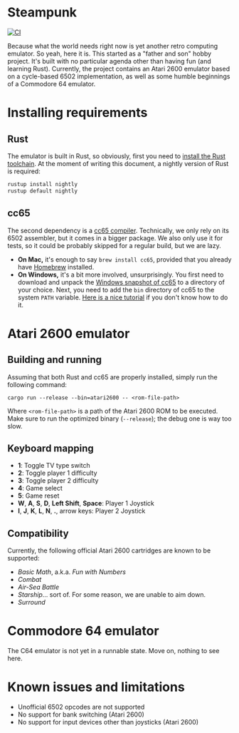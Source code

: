 # Steampunk

[![CI](https://github.com/bl-nero/steampunk/actions/workflows/ci.yml/badge.svg)](https://github.com/bl-nero/steampunk/actions/workflows/ci.yml)

Because what the world needs right now is yet another retro computing emulator. So yeah, here it is. This started as a "father and son" hobby project. It's built with no particular agenda other than having fun (and learning Rust). Currently, the project contains an Atari 2600 emulator based on a cycle-based 6502 implementation, as well as some humble beginnings of a Commodore 64 emulator.

# Installing requirements

## Rust

The emulator is built in Rust, so obviously, first you need to [install the Rust toolchain](https://www.rust-lang.org/tools/install). At the moment of writing this document, a nightly version of Rust is required:

```sh
rustup install nightly
rustup default nightly
```

## cc65

The second dependency is a [cc65 compiler](https://cc65.github.io/). Technically, we only rely on its 6502 assembler, but it comes in a bigger package. We also only use it for tests, so it could be probably skipped for a regular build, but we are lazy.

* **On Mac,** it's enough to say `brew install cc65`, provided that you already have [Homebrew](https://brew.sh/) installed.
* **On Windows,** it's a bit more involved, unsurprisingly. You first need to download and unpack the [Windows snapshot of cc65](https://sourceforge.net/projects/cc65/files/cc65-snapshot-win32.zip) to a directory of your choice. Next, you need to add the `bin` directory of cc65 to the system `PATH` variable. [Here is a nice tutorial](https://www.howtogeek.com/118594/how-to-edit-your-system-path-for-easy-command-line-access/) if you don't know how to do it.

# Atari 2600 emulator

## Building and running

Assuming that both Rust and cc65 are properly installed, simply run the following command:

```
cargo run --release --bin=atari2600 -- <rom-file-path>
```

Where `<rom-file-path>` is a path of the Atari 2600 ROM to be executed. Make sure to run the optimized binary (`--release`); the debug one is way too slow.

## Keyboard mapping

* **1**: Toggle TV type switch
* **2**: Toggle player 1 difficulty
* **3**: Toggle player 2 difficulty
* **4**: Game select
* **5**: Game reset
* **W**, **A**, **S**, **D**, **Left Shift**, **Space**: Player 1 Joystick
* **I**, **J**, **K**, **L**, **N**, **.**, arrow keys: Player 2 Joystick

## Compatibility

Currently, the following official Atari 2600 cartridges are known to be supported:
* *Basic Math*, a.k.a. *Fun with Numbers*
* *Combat*
* *Air-Sea Battle*
* *Starship*… sort of. For some reason, we are unable to aim down.
* *Surround*

# Commodore 64 emulator

The C64 emulator is not yet in a runnable state. Move on, nothing to see here.

# Known issues and limitations

* Unofficial 6502 opcodes are not supported
* No support for bank switching (Atari 2600)
* No support for input devices other than joysticks (Atari 2600)
